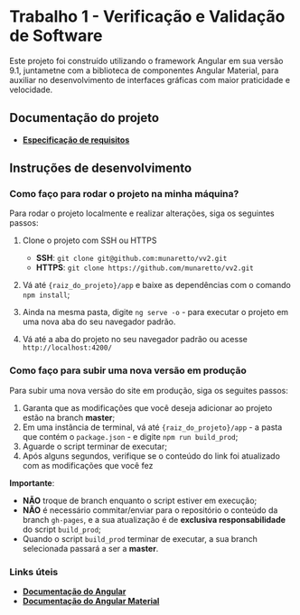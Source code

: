 # Trabalho 1 - Verificação e Validação de Software

Este projeto foi construído utilizando o framework Angular em sua versão 9.1, juntametne com a biblioteca de componentes Angular Material, para auxiliar no desenvolvimento de interfaces gráficas com maior praticidade e velocidade.

## Documentação do projeto

* [**Especificação de requisitos**](https://docs.google.com/document/d/1JMMzQXDM1ULXO_XHwpeq7yFPryAYrH_ymIX2AcZkTW8/edit?usp=sharing)

## Instruções de desenvolvimento

### **Como faço para rodar o projeto na minha máquina?**

Para rodar o projeto localmente e realizar alterações, siga os seguintes passos:

1. Clone o projeto com SSH ou HTTPS

    * **SSH**: ```git clone git@github.com:munaretto/vv2.git```
    * **HTTPS**: ```git clone https://github.com/munaretto/vv2.git```

2. Vá até ```{raiz_do_projeto}/app``` e baixe as dependências com o comando ```npm install```;

3. Ainda na mesma pasta, digite ```ng serve -o``` - para executar o projeto em uma nova aba do seu navegador padrão.

4. Vá até a aba do projeto no seu navegador padrão ou acesse ```http://localhost:4200/```

### **Como faço para subir uma nova versão em produção**

Para subir uma nova versão do site em produção, siga os seguites passos:

1. Garanta que as modificações que você deseja adicionar ao projeto estão na branch **master**;
2. Em uma instância de terminal, vá até ```{raiz_do_projeto}/app``` - a pasta que contém o ```package.json``` - e digite ```npm run build_prod```;
3. Aguarde o script terminar de executar;
4. Após alguns segundos, verifique se o conteúdo do link []() foi atualizado com as modificações que você fez

**Importante**:

* **NÃO** troque de branch enquanto o script estiver em execução;
* **NÃO** é necessário commitar/enviar para o repositório o conteúdo da branch ```gh-pages```, e a sua atualização é de **exclusiva responsabilidade** do script ```build_prod```;
* Quando o script ```build_prod``` terminar de executar, a sua branch selecionada passará a ser a **master**.

### **Links úteis**

* [**Documentação do Angular**](https://angular.io/docs)
* [**Documentação do Angular Material**](https://material.angular.io/components/categories)
